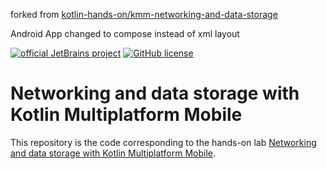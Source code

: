 forked from [kotlin-hands-on/kmm-networking-and-data-storage]


Android App changed to compose instead of xml layout

[![official JetBrains project](https://jb.gg/badges/official.svg)](https://confluence.jetbrains.com/display/ALL/JetBrains+on+GitHub)
[![GitHub license](https://img.shields.io/badge/license-Apache%20License%202.0-blue.svg?style=flat)](https://www.apache.org/licenses/LICENSE-2.0)


# Networking and data storage with Kotlin Multiplatform Mobile

This repository is the code corresponding to the hands-on lab [Networking and data storage with Kotlin Multiplatform Mobile](https://play.kotlinlang.org/hands-on/Networking%20and%20Data%20Storage%20with%20Kotlin%20Multiplatfrom%20Mobile/01_Introduction).

[kotlin-hands-on/kmm-networking-and-data-storage]: https://github.com/pahill/kmm-networking-and-data-storage "kmm-networking-and-data-storage"
